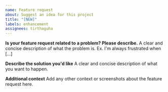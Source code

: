 ```yaml
---
name: Feature request
about: Suggest an idea for this project
title: "[NEW]"
labels: enhancement
assignees: tirthaguha
---
```


**Is your feature request related to a problem? Please describe.**
A clear and concise description of what the problem is. Ex. I'm always frustrated when [...]

**Describe the solution you'd like**
A clear and concise description of what you want to happen.

**Additional context**
Add any other context or screenshots about the feature request here.
